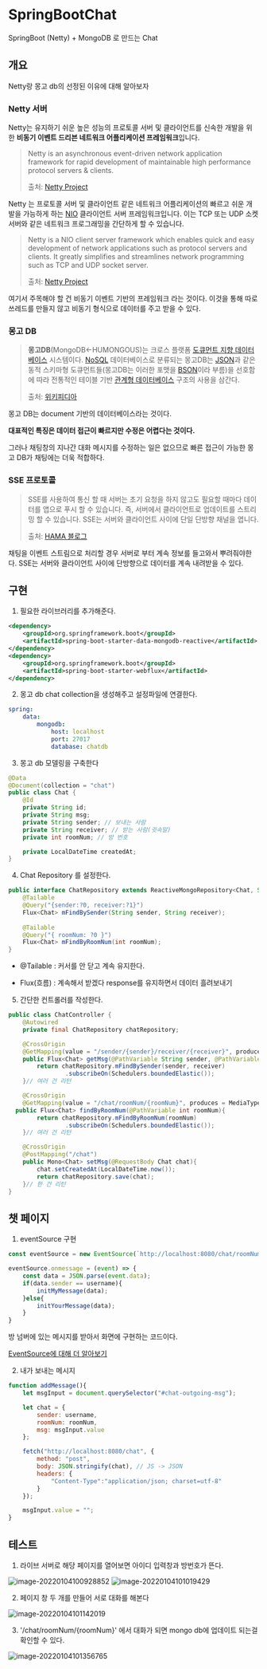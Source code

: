 # SpringBootChat

SpringBoot (Netty) + MongoDB 로 만드는 Chat

## 개요

Netty랑 몽고 db의 선정된 이유에 대해 알아보자

### Netty 서버 

Netty는 유지하기 쉬운 높은 성능의 프로토콜 서버 및 클라이언트를 신속한 개발을 위한 **비동기 이벤트 드리븐 네트워크 어플리케이션 프레임워크**입니다.

> Netty is an asynchronous event-driven network application framework for rapid development of maintainable high performance protocol servers & clients.
>
> 출처: [Netty Project](http://netty.io/)

Netty 는 프로토콜 서버 및 클라이언트 같은 네트워크 어플리케이션의 빠르고 쉬운 개발을 가능하게 하는 [NIO](http://en.wikipedia.org/wiki/Non-blocking_I/O_(Java)) 클라이언트 서버 프레임워크입니다. 이는 TCP 또는 UDP 소켓 서버와 같은 네트워크 프로그래밍을 간단하게 할 수 있습니다.

> Netty is a NIO client server framework which enables quick and easy development of network applications such as protocol servers and clients. It greatly simplifies and streamlines network programming such as TCP and UDP socket server.
>
> 출처: [Netty Project](http://netty.io/)

 여기서 주목해야 할 건 비동기 이벤트 기반의 프레임워크 라는 것이다. 이것을 통해 따로 쓰레드를 만들지 않고 비동기 형식으로 데이터를 주고 받을 수 있다. 

### 몽고 DB

>  **몽고DB**(MongoDB←HUMONGOUS)는 크로스 플랫폼 [도큐먼트 지향 데이터베이스](https://ko.wikipedia.org/w/index.php?title=도큐먼트_지향_데이터베이스&action=edit&redlink=1) 시스템이다. [NoSQL](https://ko.wikipedia.org/wiki/NoSQL) 데이터베이스로 분류되는 몽고DB는 [JSON](https://ko.wikipedia.org/wiki/JSON)과 같은 동적 스키마형 도큐먼트들(몽고DB는 이러한 포맷을 [BSON](https://ko.wikipedia.org/w/index.php?title=BSON&action=edit&redlink=1)이라 부름)을 선호함에 따라 전통적인 테이블 기반 [관계형 데이터베이스](https://ko.wikipedia.org/wiki/관계형_데이터베이스) 구조의 사용을 삼간다.
>
>  출처:  [위키피디아](https://ko.wikipedia.org/wiki/%EB%AA%BD%EA%B3%A0DB)

몽고 DB는 document 기반의 데이터베이스라는 것이다. 

**대표적인 특징은 데이터 접근이 빠르지만 수정은 어렵다는 것이다.**

그러나 채팅창의 지나간 대화 메시지를 수정하는 일은 없으므로 빠른 접근이 가능한 몽고 DB가 채팅에는 더욱 적합하다. 

### SSE 프로토콜

> SSE를 사용하여 통신 할 때 서버는 초기 요청을 하지 않고도 필요할 때마다 데이터를 앱으로 푸시 할 수 있습니다. 즉, 서버에서 클라이언트로 업데이트를 스트리밍 할 수 있습니다. SSE는 서버와 클라이언트 사이에 단일 단방향 채널을 엽니다.
>
> 출처:  [HAMA 블로그](https://hamait.tistory.com/792)

 채팅을 이벤트 스트림으로 처리할 경우 서버로 부터 계속 정보를 들고와서 뿌려줘야한다. SSE는 서버와 클라이언트 사이에 단방향으로 데이터를 계속 내려받을 수 있다.

## 구현

1. 필요한 라이브러리를 추가해준다.

```xml
<dependency>
    <groupId>org.springframework.boot</groupId>
    <artifactId>spring-boot-starter-data-mongodb-reactive</artifactId>
</dependency>
<dependency>
    <groupId>org.springframework.boot</groupId>
    <artifactId>spring-boot-starter-webflux</artifactId>
</dependency>
```

2. 몽고 db chat collection을 생성해주고 설정파일에 연결한다.

```yaml
spring:
    data:
        mongodb:
            host: localhost
            port: 27017
            database: chatdb
```

3. 몽고 db 모델링을 구축한다

```java
@Data
@Document(collection = "chat")
public class Chat {
    @Id
    private String id;
    private String msg;
    private String sender; // 보내는 사람
    private String receiver; // 받는 사람(귓속말)
    private int roomNum; // 방 번호

    private LocalDateTime createdAt;
}
```

4. Chat Repository 를 설정한다.

```java
public interface ChatRepository extends ReactiveMongoRepository<Chat, String> {
    @Tailable
    @Query("{sender:?0, receiver:?1}")
    Flux<Chat> mFindBySender(String sender, String receiver);
    
    @Tailable
    @Query("{ roomNum: ?0 }")
    Flux<Chat> mFindByRoomNum(int roomNum);
}
```

- @Tailable : 커서를 안 닫고 계속 유지한다.

- Flux(흐름) : 계속해서 받겠다 response를 유지하면서 데이터 흘려보내기

5. 간단한 컨트롤러를 작성한다.

```java
public class ChatController {
    @Autowired
    private final ChatRepository chatRepository;

    @CrossOrigin
    @GetMapping(value = "/sender/{sender}/receiver/{receiver}", produces = MediaType.TEXT_EVENT_STREAM_VALUE)
    public Flux<Chat> getMsg(@PathVariable String sender, @PathVariable String receiver){
        return chatRepository.mFindBySender(sender, receiver)
                .subscribeOn(Schedulers.boundedElastic());
    }// 여러 건 리턴

    @CrossOrigin
    @GetMapping(value = "/chat/roomNum/{roomNum}", produces = MediaType.TEXT_EVENT_STREAM_VALUE)
  public Flux<Chat> findByRoomNum(@PathVariable int roomNum){
        return chatRepository.mFindByRoomNum(roomNum)
                .subscribeOn(Schedulers.boundedElastic());
    }// 여러 건 리턴

    @CrossOrigin
    @PostMapping("/chat")
    public Mono<Chat> setMsg(@RequestBody Chat chat){
        chat.setCreatedAt(LocalDateTime.now());
        return chatRepository.save(chat);
    }// 한 건 리턴
}
```

## 챗 페이지

1. eventSource 구현

```javascript
const eventSource = new EventSource(`http://localhost:8080/chat/roomNum/${roomNum}`);

eventSource.onmessage = (event) => {
    const data = JSON.parse(event.data);
    if(data.sender == username){
        initMyMessage(data);
    }else{
        initYourMessage(data);
    }
}
```

방 넘버에 있는 메시지를 받아서 화면에 구현하는 코드이다.

[EventSource에 대해 더 알아보기](https://developer.mozilla.org/ko/docs/Web/API/EventSource)

2. 내가 보내는 메시지

```javascript
function addMessage(){
    let msgInput = document.querySelector("#chat-outgoing-msg");

    let chat = {
        sender: username,
        roomNum: roomNum,
        msg: msgInput.value
    };

    fetch("http://localhost:8080/chat", {
        method: "post",
        body: JSON.stringify(chat), // JS -> JSON
        headers: {
            "Content-Type":"application/json; charset=utf-8"
        }
    });

    msgInput.value = "";
}
```

## 테스트

1. 라이브 서버로 해당 페이지를 열어보면 아이디 입력창과 방번호가 뜬다.

![image-20220104100928852](https://user-images.githubusercontent.com/51068026/147996966-8081f360-cafb-4745-97f0-5a6ee411a055.png)
![image-20220104101019429](https://user-images.githubusercontent.com/51068026/147996971-508804b6-302e-490c-bc1f-9e25d6e1abff.png)


2.  페이지 창 두 개를 만들어 서로 대화를 해본다

![image-20220104101142019](https://user-images.githubusercontent.com/51068026/147997009-5bc49332-f048-4693-b320-852b844e2638.png)

3. '/chat/roomNum/{roomNum}' 에서 대화가 되면 mongo db에 업데이트 되는걸 확인할 수 있다.

![image-20220104101356765](https://user-images.githubusercontent.com/51068026/147997016-c0ecf91a-9001-4ffb-b0dd-8b9154d7917f.png)

